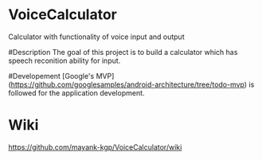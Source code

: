 # VoiceCalculator
Calculator with functionality of voice input and output

#Description
The goal of this project is to build a calculator which has speech reconition ability for input.

#Developement
[Google's MVP] (https://github.com/googlesamples/android-architecture/tree/todo-mvp) is followed for the application development.

# Wiki
https://github.com/mayank-kgp/VoiceCalculator/wiki
